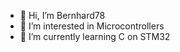 - 👋 Hi, I’m Bernhard78
- 👀 I’m interested in Microcontrollers
- 🌱 I’m currently learning C on STM32


<!---
Bernhard78/Bernhard78 is a ✨ special ✨ repository because its `README.md` (this file) appears on your GitHub profile.
You can click the Preview link to take a look at your changes.
--->
